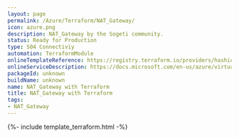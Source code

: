 ```yaml
---
layout: page
permalink: /Azure/Terraform/NAT_Gateway/
icon: azure.png 
description: NAT_Gateway by the Sogeti community.
status: Ready for Production
type: S04 Connectiviy
automation: TerraformModule
onlineTemplateReference: https://registry.terraform.io/providers/hashicorp/azurerm/latest/docs/resources/nat_gateway 
onlineServiceDescription: https://docs.microsoft.com/en-us/azure/virtual-network/nat-gateway/nat-gateway-resource  
packageId: unknown
buildName: unknown
name: NAT_Gateway with Terraform
title: NAT_Gateway with Terraform
tags:
- NAT_Gateway
---
```


{%- include template_terraform.html -%}
